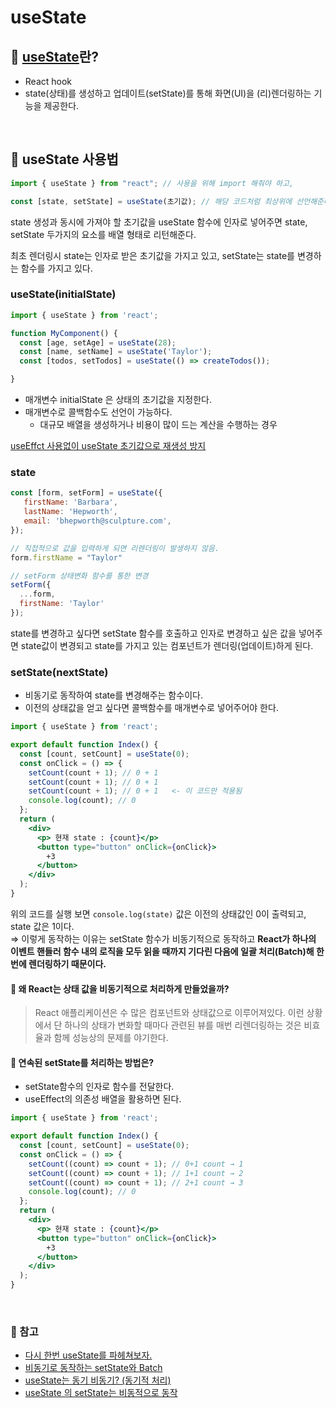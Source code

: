 # useState

## 📖 [useState](https://react.dev/reference/react/useState#avoiding-recreating-the-initial-state)란?

- React hook
- state(상태)를 생성하고 업데이트(setState)를 통해 화면(UI)을 (리)렌더링하는 기능을 제공한다.

<br/>

## 🤖 useState 사용법

```jsx
import { useState } from "react"; // 사용을 위해 import 해줘야 하고,

const [state, setState] = useState(초기값); // 해당 코드처럼 최상위에 선언해준다.
```

state 생성과 동시에 가져야 할 초기값을 useState 함수에 인자로 넣어주면 state, setState 두가지의 요소를 배열 형태로 리턴해준다.

최초 렌더링시 state는 인자로 받은 초기값을 가지고 있고, setState는 state를 변경하는 함수를 가지고 있다.

### useState(initialState)

```jsx
import { useState } from 'react';

function MyComponent() {
  const [age, setAge] = useState(28);
  const [name, setName] = useState('Taylor');
  const [todos, setTodos] = useState(() => createTodos());

}
```

- 매개변수 initialState 은 상태의 초기값을 지정한다.
- 매개변수로 콜백함수도 선언이 가능하다.
  - 대규모 배열을 생성하거나 비용이 많이 드는 계산을 수행하는 경우

[useEffct 사용없이 useState 초기값으로 재생성 방지](https://velog.io/@hjthgus777/다시-한번-useState-를-파헤쳐보자)

### state

```jsx
const [form, setForm] = useState({
   firstName: 'Barbara',
   lastName: 'Hepworth',
   email: 'bhepworth@sculpture.com',
});

// 직접적으로 값을 입력하게 되면 리렌더링이 발생하지 않음.
form.firstName = "Taylor" 

// setForm 상태변화 함수를 통한 변경 
setForm({
  ...form,
  firstName: 'Taylor'
});
```

state를 변경하고 싶다면 setState 함수를 호출하고 인자로 변경하고 싶은 값을 넣어주면 state값이 변경되고 state를 가지고 있는 컴포넌트가 렌더링(업데이트)하게 된다.

### setState(nextState)

- 비동기로 동작하여 state를 변경해주는 함수이다.
- 이전의 상태값을 얻고 싶다면 콜백함수를 매개변수로 넣어주어야 한다.

```jsx
import { useState } from 'react';

export default function Index() {
  const [count, setCount] = useState(0);
  const onClick = () => {
    setCount(count + 1); // 0 + 1
    setCount(count + 1); // 0 + 1
    setCount(count + 1); // 0 + 1   <- 이 코드만 적용됨
    console.log(count); // 0
  };
  return (
    <div>
      <p> 현재 state : {count}</p>
      <button type="button" onClick={onClick}>
        +3
      </button>
    </div>
  );
}
```

  위의 코드를 실행 보면 `console.log(state)` 값은 이전의 상태값인 0이 출력되고, state 값은 1이다. <br>
  ⇒ 이렇게 동작하는 이유는 setState 함수가 비동기적으로 동작하고 __React가 하나의 이벤트 핸들러 함수 내의 로직을 모두 읽을 때까지 기다린 다음에 일괄 처리(Batch)해 한번에 렌더링하기 때문이다.__

#### 🤔 왜 React는 상태 값을 비동기적으로 처리하게 만들었을까?

  > React 애플리케이션은 수 많은 컴포넌트와 상태값으로 이루어져있다. 이런 상황에서 단 하나의 상태가 변화할 때마다 관련된 뷰를 매번 리렌더링하는 것은 비효율과 함께 성능상의 문제를 야기한다.

#### 🤔 연속된 setState를 처리하는 방법은?

- setState함수의 인자로 함수를 전달한다.
- useEffect의 의존성 배열을 활용하면 된다.

```jsx
import { useState } from 'react';

export default function Index() {
  const [count, setCount] = useState(0);
  const onClick = () => {
    setCount((count) => count + 1); // 0+1 count → 1
    setCount((count) => count + 1); // 1+1 count → 2
    setCount((count) => count + 1); // 2+1 count → 3
    console.log(count); // 0
  };
  return (
    <div>
      <p> 현재 state : {count}</p>
      <button type="button" onClick={onClick}>
        +3
      </button>
    </div>
  );
}

```

<br/>

### 🔗 참고

- [다시 한번 useState를 파헤쳐보자.](https://velog.io/@hjthgus777/다시-한번-useState-를-파헤쳐보자)
- [비동기로 동작하는 setState와 Batch](https://leo-xee.github.io/React/react-setstate/)
- [useState는 동기 비동기? (동기적 처리)](https://velog.io/@alstnsrl98/useState는-동기-비동기-동기적-처리)
- [useState 의 setState는 비동적으로 동작](https://velog.io/@jhplus13/위스타그램-개발노트React)
